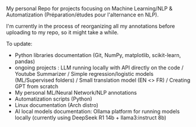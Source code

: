 My personal Repo for projects focusing on Machine Learning/NLP & Automatization (Préparation/études pour l'alternance en NLP).

I'm currently in the process of reorganizing all my annotations before uploading to my repo, so it might take a while.


To update: 
* Python libraries documentation (Git, NumPy, matplotlib, scikit-learn, pandas)
* ongoing projects : LLM running locally with API directly on the code / Youtube Summarizer / Simple regression/logistic models (ML/Supervised folders) / Small translation model (EN <> FR) / Creating GPT from scratch 
* My personal ML/Neural Network/NLP annotations
* Automatization scripts (Python)
* Linux documentation (Arch distro)
* AI local models documentation: Ollama platform for running models locally (currently using DeepSeek R1 14b + llama3:instruct 8b)
